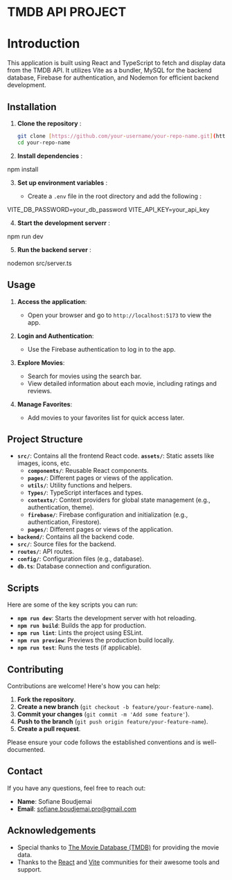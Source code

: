 # TMDB API PROJECT

# Introduction

This application is built using React and TypeScript to fetch and display data from the TMDB API. It utilizes Vite as a bundler, MySQL for the backend database, Firebase for authentication, and Nodemon for efficient backend development.

## Installation

1. **Clone the repository** :

   ```bash
   git clone [https://github.com/your-username/your-repo-name.git](https://github.com/S-boudjemai/tmdb-project-perso.git)
   cd your-repo-name

   ```

2. **Install dependencies** :

npm install

3. **Set up environment variables** :

   - Create a `.env` file in the root directory and add the following :

VITE_DB_PASSWORD=your_db_password
VITE_API_KEY=your_api_key

4. **Start the development serverr** :

npm run dev

5. **Run the backend server** :

nodemon src/server.ts

## Usage

1. **Access the application**:

   - Open your browser and go to `http://localhost:5173` to view the app.

2. **Login and Authentication**:

   - Use the Firebase authentication to log in to the app.

3. **Explore Movies**:

   - Search for movies using the search bar.
   - View detailed information about each movie, including ratings and reviews.

4. **Manage Favorites**:
   - Add movies to your favorites list for quick access later.

## Project Structure

- **`src/`**: Contains all the frontend React code.
  **`assets/`**: Static assets like images, icons, etc.
  - **`components/`**: Reusable React components.
  - **`pages/`**: Different pages or views of the application.
  - **`utils/`**: Utility functions and helpers.
  - **`Types/`**: TypeScript interfaces and types.
  - **`contexts/`**: Context providers for global state management (e.g., authentication, theme).
  - **`firebase/`**: Firebase configuration and initialization (e.g., authentication, Firestore).
  - **`pages/`**: Different pages or views of the application.
- **`backend/`**: Contains all the backend code.
- **`src/`**: Source files for the backend.
- **`routes/`**: API routes.
- **`config/`**: Configuration files (e.g., database).
- **`db.ts`**: Database connection and configuration.

## Scripts

Here are some of the key scripts you can run:

- **`npm run dev`**: Starts the development server with hot reloading.
- **`npm run build`**: Builds the app for production.
- **`npm run lint`**: Lints the project using ESLint.
- **`npm run preview`**: Previews the production build locally.
- **`npm run test`**: Runs the tests (if applicable).

## Contributing

Contributions are welcome! Here's how you can help:

1. **Fork the repository**.
2. **Create a new branch** (`git checkout -b feature/your-feature-name`).
3. **Commit your changes** (`git commit -m 'Add some feature'`).
4. **Push to the branch** (`git push origin feature/your-feature-name`).
5. **Create a pull request**.

Please ensure your code follows the established conventions and is well-documented.

## Contact

If you have any questions, feel free to reach out:

- **Name**: Sofiane Boudjemai
- **Email**: sofiane.boudjemai.pro@gmail.com

## Acknowledgements

- Special thanks to [The Movie Database (TMDB)](https://www.themoviedb.org/) for providing the movie data.
- Thanks to the [React](https://reactjs.org/) and [Vite](https://vitejs.dev/) communities for their awesome tools and support.
